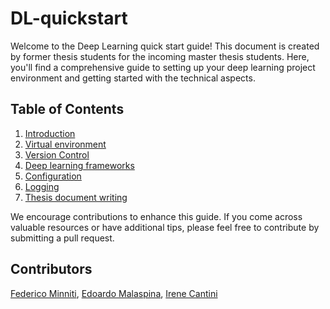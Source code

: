 # DL-quickstart

Welcome to the Deep Learning quick start guide! This document is created by former thesis students for the incoming master thesis students. Here, you'll find a comprehensive guide to setting up your deep learning project environment and getting started with the technical aspects.


## Table of Contents

1. [Introduction](intro/README.md)
2. [Virtual environment](virtual-env/README.md)
3. [Version Control](versioning/README.md)
4. [Deep learning frameworks](frameworks/README.md)
5. [Configuration](config/README.md)
6. [Logging](logging/README.md)
7. [Thesis document writing](thesis-doc/README.md)



We encourage contributions to enhance this guide. If you come across valuable resources or have additional tips, please feel free to contribute by submitting a pull request.

## Contributors
[Federico  Minniti](https://github.com/federicominniti), [Edoardo Malaspina](https://github.com/edoardoMalaspina), [Irene Cantini](https://github.com/IreneCantini)